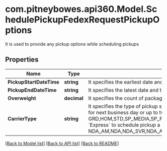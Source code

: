# com.pitneybowes.api360.Model.SchedulePickupFedexRequestPickupOptions
It is used to provide any pickup options while scheduling pickups

## Properties

Name | Type | Description | Notes
------------ | ------------- | ------------- | -------------
**PickupStartDateTime** | **string** | It specifies the earliest date and time that your parcels will be available for pickup (UTC time) | 
**PickupEndDateTime** | **string** | It specifies the latest date and time that your parcels will be available for pickup (UTC time) | 
**Overweight** | **decimal** | It specifies the count of packages which are overwight (weight&gt; 70 lbs) | [optional] 
**CarrierType** | **string** | It specifies the type of pickup service - &#x60;Ground&#x60; or &#x60;Express&#x60;. &lt;br&gt; &lt;br&gt; Choose &#x60;Ground&#x60; to schedule pickup for next business day or up to two weeks later for Ground packages only (i.e. GRD,HOM,STD,SP_MEDIA,SP_PRCLSEL,SP_PRE_PRINT,SP_PRE_STD,SP_RETURNS). &lt;br&gt; &lt;br&gt; Choose &#x60;Express&#x60; to schedule pickup a same day or a next day pickup for express packages only (i.e. NDA_AM,NDA,NDA_SVR,NDA_AM_EH,NDA_EH,NDA_SVR_EH,2DA_AM,2DA,3DA,XPP,EXP,EXP_X,EXP_CP,XPD). | 

[[Back to Model list]](../README.md#documentation-for-models) [[Back to API list]](../README.md#documentation-for-api-endpoints) [[Back to README]](../README.md)

